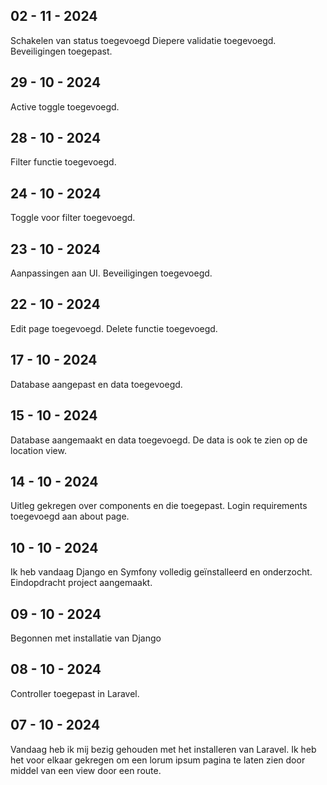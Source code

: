 ## 02 - 11 - 2024
Schakelen van status toegevoegd
Diepere validatie toegevoegd.
Beveiligingen toegepast.

## 29 - 10 - 2024
Active toggle toegevoegd.

## 28 - 10 - 2024
Filter functie toegevoegd.

## 24 - 10 - 2024
Toggle voor filter toegevoegd.

## 23 - 10 - 2024
Aanpassingen aan UI.
Beveiligingen toegevoegd.

## 22 - 10 - 2024
Edit page toegevoegd.
Delete functie toegevoegd.

## 17 - 10 - 2024
Database aangepast en data toegevoegd.

## 15 - 10 - 2024
Database aangemaakt en data toegevoegd.
De data is ook te zien op de location view.

## 14 - 10 - 2024
Uitleg gekregen over components en die toegepast.
Login requirements toegevoegd aan about page.

## 10 - 10 - 2024
Ik heb vandaag Django en Symfony volledig geïnstalleerd en onderzocht.
Eindopdracht project aangemaakt.

## 09 - 10 - 2024
Begonnen met installatie van Django

## 08 - 10 - 2024
Controller toegepast in Laravel.

## 07 - 10 - 2024
Vandaag heb ik mij bezig gehouden met het installeren van Laravel.
Ik heb het voor elkaar gekregen om een lorum ipsum pagina te laten
zien door middel van een view door een route.

